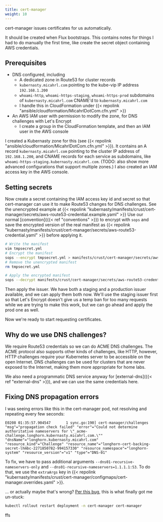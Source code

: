 ```yaml
---
title: cert-manager
weight: 10
---
```


cert-manager issues certificates for us automatically.

It should be created when Flux bootstraps.
This contains notes for things I had to do manually the first time,
like create the secret object containing AWS credentials.

## Prerequisites

* DNS configured, including
    * A dedicated zone in Route53 for cluster records
    * `kubernasty.micahrl.com` pointing to the kube-vip IP address `192.168.1.200`
    * `whoami-http`, `whoami-https-staging`, `whoami-https-prod` subdomains of `kubernasty.micahrl.com` CNAME'd to `kubernasty.micahrl.com`
    * I handle this in CloudFormation under {{< repolink "ansible/cloudformation/MicahrlDotCom.cfn.yml" >}}
* An AWS IAM user with permission to modify the zone, for DNS challenges with Let's Encrypt
    * I create a group in the CloudFormation template, and then an IAM user in the AWS console

I created a Kubernasty zone for this (see {{< repolink "ansible/cloudformation/MicahrlDotCom.cfn.yml" >}}).
It contains an A record `kubernasty.micahrl.com` pointing to the cluster IP address of `192.168.1.200`,
and CNAME records for each service as subdomains, like `whoami-https-staging.kubernasty.micahrl.com`.
(TODO: also show more advanced configurations that support multiple zones.)
I also created an IAM access key in the AWS console.

## Setting secrets

Now create a secret containing the IAM access key id and secret
so that cert-manager can use it to make Route53 changes for DNS challenges.
See the unencrypted example at
{{< repolink "kubernasty/manifests/crust/cert-manager/secrets/aws-route53-credential.example.yaml" >}}
Use our normal [convention]({{< ref "conventions" >}}) to encrypt with `sops`
and save the encrypted version of the real manifest as
{{< repolink "kubernasty/manifests/crust/cert-manager/secrets/aws-route53-credential.yaml" >}}
before applying it.

```sh
# Write the manifest
vim tmpsecret.yml
# Encrypt the manifest
sops --encrypt tmpsecret.yml > manifests/crust/cert-manager/secrets/aws-route53-credential.yaml
# Remove the unencrypted manifest
rm tmpsecret.yml

# Apply the encrypted manifest
sops --decrypt manifests/crust/cert-manager/secrets/aws-route53-credential.yaml | kubectl apply -f -
```

Then apply the issuer.
We have both a staging and a production issuer available,
and we can apply them both now.
We'll use the staging issuer first so that Let's Encrypt doesn't give us a temp ban for too many requests
while we are trying to make this work,
but we can go ahead and apply the prod one as well.

Now we're ready to start requesting certificates.

## Why do we use DNS challenges?

We require Route53 credentials so we can do ACME DNS challenges.
The ACME protocol also supports other kinds of challenges, like HTTP,
however, HTTP challenges require your Kubernetes server to be accessible on the open Internet.
DNS challenges can be used for clusters that are never exposed to the Internet,
making them more appropriate for home labs.

We also need a programmatic DNS service anyway for
[external-dns]({{< ref "external-dns" >}}),
and we can use the same credentials here.

## Fixing DNS propagation errors

I was seeing errors like this in the cert-manager pod,
not resolving and repeating every few seconds:

```text
E0208 01:35:57.904547       1 sync.go:190] cert-manager/challenges "msg"="propagation check failed" "error"="Could not determine authoritative nameservers for \"_acme-challenge.longhorn.kubernasty.micahrl.com.\"" "dnsName"="longhorn.kubernasty.micahrl.com" "resource_kind"="Challenge" "resource_name"="longhorn-cert-backing-secret-lhmbc-2271850782-994157330" "resource_namespace"="longhorn-system" "resource_version"="v1" "type"="DNS-01"
```

To fix, we have to pass additional arguments `--dns01-recursive-nameservers-only` and `--dns01-recursive-nameservers=1.1.1.1:53`.
To do that, we use the `extraArgs` key in
{{< repolink "kubernasty/manifests/crust/cert-manager/configmaps/cert-manager.overrides.yaml" >}}.

... or actually maybe that's wrong?
[Per this bug](https://github.com/cert-manager/cert-manager/issues/2741),
this is what finally got me un-stuck:

```sh
kubectl rollout restart deployment -n cert-manager cert-manager
```

ffs
